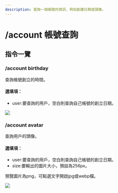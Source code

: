```yaml
---
description: 查詢一個帳號的資訊，例如創建日期或頭像。
---
```


# /account 帳號查詢

## 指令一覽

### /account birthday

查詢帳號創立的時間。

#### 選填項：

* user:要查詢的用戶，空白則查詢自己帳號的創立日期。

![](https://cdn.discordapp.com/attachments/848902789681381416/965608299456245851/unknown.png)

### /account avatar

查詢用戶的頭像。

#### 選填項：

* user:要查詢的用戶，空白則查詢自己帳號的創立日期。
* size:要輸出的圖片大小，預設為256px。

預覽圖片為png，可點選文字開啟jpg或webp檔。

![](https://cdn.discordapp.com/attachments/848902789681381416/965608654378246204/unknown.png)
